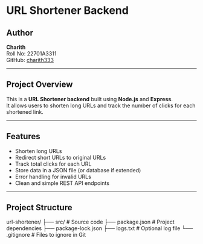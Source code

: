 # URL Shortener Backend

## Author
**Charith**  
Roll No: 22701A3311  
GitHub: [charith333](https://github.com/charith333)

---

## Project Overview
This is a **URL Shortener backend** built using **Node.js** and **Express**.  
It allows users to shorten long URLs and track the number of clicks for each shortened link.

---

## Features
- Shorten long URLs
- Redirect short URLs to original URLs
- Track total clicks for each URL
- Store data in a JSON file (or database if extended)
- Error handling for invalid URLs
- Clean and simple REST API endpoints

---

## Project Structure

url-shortener/
├── src/ # Source code
├── package.json # Project dependencies
├── package-lock.json
├── logs.txt # Optional log file
└── .gitignore # Files to ignore in Git

